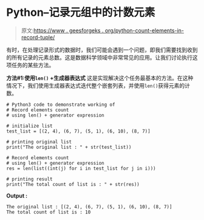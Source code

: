 # Python–记录元组中的计数元素

> 原文:[https://www . geesforgeks . org/python-count-elements-in-record-tuple/](https://www.geeksforgeeks.org/python-count-elements-in-record-tuple/)

有时，在处理记录形式的数据时，我们可能会遇到一个问题，即我们需要找到收到的所有记录的元素总数。这是数据科学领域中非常常见的应用。让我们讨论执行这项任务的某些方法。

**方法#1:使用`len()` +生成器表达式**
这是实现解决这个任务最基本的方法。在这种情况下，我们使用生成器表达式迭代整个嵌套列表，并使用`len()`获得元素的计数。

```
# Python3 code to demonstrate working of
# Record elements count
# using len() + generator expression

# initialize list 
test_list = [(2, 4), (6, 7), (5, 1), (6, 10), (8, 7)]

# printing original list 
print("The original list : " + str(test_list))

# Record elements count
# using len() + generator expression
res = len(list((int(j) for i in test_list for j in i)))

# printing result
print("The total count of list is : " + str(res))
```

**Output :**

```
The original list : [(2, 4), (6, 7), (5, 1), (6, 10), (8, 7)]
The total count of list is : 10

```